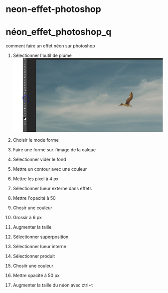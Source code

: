 # neon-effet-photoshop
# néon_effet_photoshop_q
comment faire un effet néon sur photoshop

1. Sélectionner l'outil de plume
![1](media/capture1.png)
2. Choisir le mode forme

3. Faire une forme sur l'image de la calque

4. Sélectionner vider le fond

5. Mettre un contour avec une couleur

7. Mettre les pixel à 4 px

8. Sélectionner lueur externe dans effets

9. Mettre l'opacité à 50

10. Chosir une couleur

11. Grossir à 6 px

12. Augmenter la taille

13. Sélectionner superposition

14. Sélectionner lueur interne

15. Sélectionner produit

16. Chosiir une couleur

17. Mettre opacité à 50 px

18. Augmenter la taille du néon avec ctrl+t
